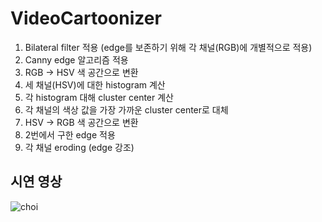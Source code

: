 # VideoCartoonizer

1. Bilateral filter 적용 (edge를 보존하기 위해 각 채널(RGB)에 개별적으로 적용)
2. Canny edge 알고리즘 적용
3. RGB -> HSV 색 공간으로 변환
4. 세 채널(HSV)에 대한 histogram 계산
5. 각 histogram 대해 cluster center 계산
6. 각 채널의 색상 값을 가장 가까운 cluster center로 대체
7. HSV -> RGB 색 공간으로 변환
8. 2번에서 구한 edge 적용
9. 각 채널 eroding (edge 강조)


## 시연 영상

![choi](https://user-images.githubusercontent.com/52823519/227142102-fb6141c9-7249-4181-b5b9-6089676a6687.gif)

